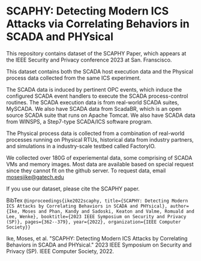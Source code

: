 # SCAPHY: Detecting Modern ICS Attacks via Correlating Behaviors in SCADA and PHYsical

This repository contains dataset of the SCAPHY Paper, which appears at the IEEE Security and Privacy conference 2023 at San. Franscisco. 


This dataset contains both the SCADA host execution data and the Physical process data collected from the same ICS experiment. 

The SCADA data is induced by pertinent OPC events, which induce the configured SCADA event handlers to execute the SCADA process-control routines. The SCADA execution data is from real-world SCADA suites, MySCADA. We also have SCADA data from ScadaBR, which is an open source SCADA suite that runs on Apache Tomcat. We also have SCADA data from WINSPS, a Step7-type SCADA/ICS software program.

The Physical process data is collected from a combination of real-world processes running on Physical RTUs, historical data from industry partners, and simulations in a industry-scale testbed called FactoryIO.


We collected over 180G of experiemental data, some comprising of SCADA VMs and memory images. Most data are available based on special request since they cannot fit on the github server. To request data, email mosesjike@gatech.edu

If you use our dataset, please cite the SCAPHY paper. 

BibTex
`@inproceedings{ike2022scaphy, title={SCAPHY: Detecting Modern ICS Attacks by Correlating Behaviors in SCADA and PHYsical}, author={Ike, Moses and Phan, Kandy and Sadoski, Keaton and Valme, Romuald and Lee, Wenke}, booktitle={2023 IEEE Symposium on Security and Privacy (SP)}, pages={362--379}, year={2022}, organization={IEEE Computer Society}}`

Ike, Moses, et al. "SCAPHY: Detecting Modern ICS Attacks by Correlating Behaviors in SCADA and PHYsical." 2023 IEEE Symposium on Security and Privacy (SP). IEEE Computer Society, 2022.

